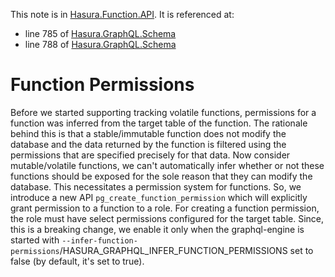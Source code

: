 This note is in [Hasura.Function.API](https://github.com/hasura/graphql-engine/blob/master/server/src-lib/Hasura/Function/API.hs#L190).
It is referenced at:
  - line 785 of [Hasura.GraphQL.Schema](https://github.com/hasura/graphql-engine/blob/master/server/src-lib/Hasura/GraphQL/Schema.hs#L785)
  - line 788 of [Hasura.GraphQL.Schema](https://github.com/hasura/graphql-engine/blob/master/server/src-lib/Hasura/GraphQL/Schema.hs#L788)

# Function Permissions

Before we started supporting tracking volatile functions, permissions
for a function was inferred from the target table of the function.
The rationale behind this is that a stable/immutable function does not
modify the database and the data returned by the function is filtered using
the permissions that are specified precisely for that data.
Now consider mutable/volatile functions, we can't automatically infer whether or
not these functions should be exposed for the sole reason that they can modify
the database. This necessitates a permission system for functions.
So, we introduce a new API `pg_create_function_permission` which will
explicitly grant permission to a function to a role. For creating a
function permission, the role must have select permissions configured
for the target table.
Since, this is a breaking change, we enable it only when the graphql-engine
is started with
`--infer-function-permissions`/HASURA_GRAPHQL_INFER_FUNCTION_PERMISSIONS set
to false (by default, it's set to true).

